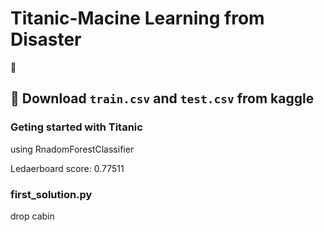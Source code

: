# Titanic-Macine Learning from Disaster
:ship: 

## 🔨 Download `train.csv` and `test.csv` from kaggle

### Geting started with Titanic
using RnadomForestClassifier

Ledaerboard score: 0.77511

### first_solution.py
drop cabin


